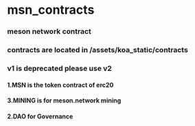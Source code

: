 # msn_contracts
### meson network contract 
### contracts are located in /assets/koa_static/contracts
### v1 is deprecated please use v2

#### 1.MSN is the token contract of erc20
#### 3.MINING is for meson.network mining 
#### 2.DAO for Governance
 

